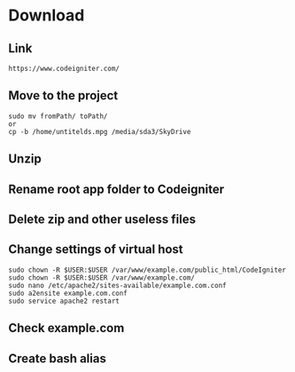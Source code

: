 # Download
## Link
````
https://www.codeigniter.com/
````
## Move to the project
````
sudo mv fromPath/ toPath/
or 
cp -b /home/untitelds.mpg /media/sda3/SkyDrive
````
## Unzip
## Rename root app folder to Codeigniter
## Delete zip and other useless files
## Change settings of virtual host
````
sudo chown -R $USER:$USER /var/www/example.com/public_html/CodeIgniter
sudo chown -R $USER:$USER /var/www/example.com/
sudo nano /etc/apache2/sites-available/example.com.conf
sudo a2ensite example.com.conf
sudo service apache2 restart
````
## Check example.com

## Create bash alias

